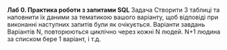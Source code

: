 **Лаб 0. Практика роботи з запитами SQL**
Задача
Створити 3 таблиці та наповнити їх даними за тематикою вашого варіанту, щоб відповіді при виконанні наступних запитів були як очікується.
Варіанти завдань
Варіантів N, повторюються циклічно через кожні N людей. N+1 людина за списком бере 1 варіант, і т.д.
